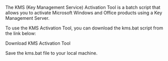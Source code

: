 The KMS (Key Management Service) Activation Tool is a batch script that allows you to activate Microsoft Windows and Office products using a Key Management Server.

To use the KMS Activation Tool, you can download the kms.bat script from the link below:

Download KMS Activation Tool

Save the kms.bat file to your local machine.
